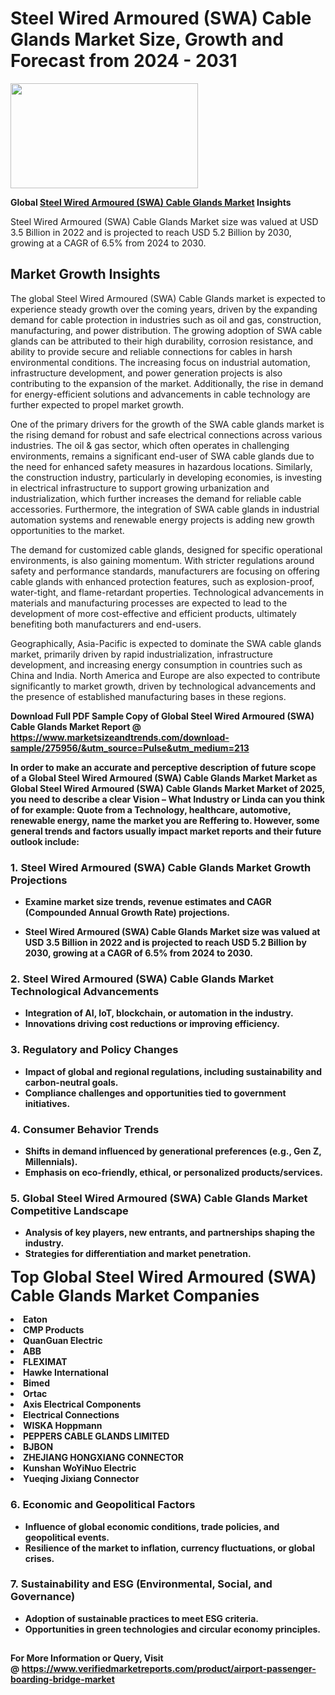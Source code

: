 <H1>Steel Wired Armoured (SWA) Cable Glands Market Size, Growth and Forecast from 2024 - 2031</H1><img class="aligncenter size-medium wp-image-584254" src="https://thirdeyenews.in/wp-content/uploads/2024/09/Global-Market-Research-300x168.jpeg" alt="" width="300" height="168" /><p><strong>Global&nbsp;<a href="https://www.marketsizeandtrends.com/download-sample/275956/&amp;utm_source=Pulse&amp;utm_medium=213">Steel Wired Armoured (SWA) Cable Glands Market</a> Insights</strong></p><p>Steel Wired Armoured (SWA) Cable Glands Market size was valued at USD 3.5 Billion in 2022 and is projected to reach USD 5.2 Billion by 2030, growing at a CAGR of 6.5% from 2024 to 2030.</p><p><h2>Market Growth Insights</h2> <p>The global Steel Wired Armoured (SWA) Cable Glands market is expected to experience steady growth over the coming years, driven by the expanding demand for cable protection in industries such as oil and gas, construction, manufacturing, and power distribution. The growing adoption of SWA cable glands can be attributed to their high durability, corrosion resistance, and ability to provide secure and reliable connections for cables in harsh environmental conditions. The increasing focus on industrial automation, infrastructure development, and power generation projects is also contributing to the expansion of the market. Additionally, the rise in demand for energy-efficient solutions and advancements in cable technology are further expected to propel market growth.</p> <p><strong></strong></p> <p>One of the primary drivers for the growth of the SWA cable glands market is the rising demand for robust and safe electrical connections across various industries. The oil & gas sector, which often operates in challenging environments, remains a significant end-user of SWA cable glands due to the need for enhanced safety measures in hazardous locations. Similarly, the construction industry, particularly in developing economies, is investing in electrical infrastructure to support growing urbanization and industrialization, which further increases the demand for reliable cable accessories. Furthermore, the integration of SWA cable glands in industrial automation systems and renewable energy projects is adding new growth opportunities to the market.</p> <p>The demand for customized cable glands, designed for specific operational environments, is also gaining momentum. With stricter regulations around safety and performance standards, manufacturers are focusing on offering cable glands with enhanced protection features, such as explosion-proof, water-tight, and flame-retardant properties. Technological advancements in materials and manufacturing processes are expected to lead to the development of more cost-effective and efficient products, ultimately benefiting both manufacturers and end-users.</p> <p>Geographically, Asia-Pacific is expected to dominate the SWA cable glands market, primarily driven by rapid industrialization, infrastructure development, and increasing energy consumption in countries such as China and India. North America and Europe are also expected to contribute significantly to market growth, driven by technological advancements and the presence of established manufacturing bases in these regions.</p> <p><strong></p><p><span class=""><strong>Download Full PDF Sample Copy of Global Steel Wired Armoured (SWA) Cable Glands Market Report</strong> @ <a href="https://www.marketsizeandtrends.com/download-sample/275956/&amp;utm_source=Pulse&amp;utm_medium=213" target="_blank">https://www.marketsizeandtrends.com/download-sample/275956/&amp;utm_source=Pulse&amp;utm_medium=213</a></span></p><p>In order to make an accurate and perceptive description of future scope of a Global&nbsp;Steel Wired Armoured (SWA) Cable Glands Market Market as Global&nbsp;Steel Wired Armoured (SWA) Cable Glands Market Market of 2025, you need to describe a clear Vision &ndash; What Industry or Linda can you think of for example: Quote from a Technology, healthcare, automotive, renewable energy, name the market you are Reffering to. However, some general trends and factors usually impact market reports and their future outlook include:</p><h3>1.&nbsp;<strong>Steel Wired Armoured (SWA) Cable Glands Market Growth Projections</strong></h3><ul><li>Examine market size trends, revenue estimates and CAGR (Compounded Annual Growth Rate) projections.</li><li><p>Steel Wired Armoured (SWA) Cable Glands Market size was valued at USD 3.5 Billion in 2022 and is projected to reach USD 5.2 Billion by 2030, growing at a CAGR of 6.5% from 2024 to 2030.</p></li></ul><h3>2.&nbsp;<strong>Steel Wired Armoured (SWA) Cable Glands Market Technological Advancements</strong></h3><ul><li>Integration of AI, IoT, blockchain, or automation in the industry.</li><li>Innovations driving cost reductions or improving efficiency.</li></ul><h3>3.&nbsp;<strong>Regulatory and Policy Changes</strong></h3><ul><li>Impact of global and regional regulations, including sustainability and carbon-neutral goals.</li><li>Compliance challenges and opportunities tied to government initiatives.</li></ul><h3>4.&nbsp;<strong>Consumer Behavior Trends</strong></h3><ul><li>Shifts in demand influenced by generational preferences (e.g., Gen Z, Millennials).</li><li>Emphasis on eco-friendly, ethical, or personalized products/services.</li></ul><h3>5.&nbsp;<strong>Global Steel Wired Armoured (SWA) Cable Glands Market Competitive Landscape</strong></h3><ul><li>Analysis of key players, new entrants, and partnerships shaping the industry.</li><li>Strategies for differentiation and market penetration.</li></ul><p data-pm-slice="1 1 []"><span style="color: inherit; font-family: inherit; font-size: 25px;">Top Global Steel Wired Armoured (SWA) Cable Glands Market Companies</span></p><div class="" data-test-id=""><p><li>Eaton</li><li> CMP Products</li><li> QuanGuan Electric</li><li> ABB</li><li> FLEXIMAT</li><li> Hawke International</li><li> Bimed</li><li> Ortac</li><li> Axis Electrical Components</li><li> Electrical Connections</li><li> WISKA Hoppmann</li><li> PEPPERS CABLE GLANDS LIMITED</li><li> BJBON</li><li> ZHEJIANG HONGXIANG CONNECTOR</li><li> Kunshan WoYiNuo Electric</li><li> Yueqing Jixiang Connector</li></p></div><h3>6.&nbsp;<strong>Economic and Geopolitical Factors</strong></h3><ul><li>Influence of global economic conditions, trade policies, and geopolitical events.</li><li>Resilience of the market to inflation, currency fluctuations, or global crises.</li></ul><h3>7.&nbsp;<strong>Sustainability and ESG (Environmental, Social, and Governance)</strong></h3><ul><li>Adoption of sustainable practices to meet ESG criteria.</li><li>Opportunities in green technologies and circular economy principles.</li></ul><h2><strong style="font-size: 14px;">For More Information or Query, Visit @&nbsp;</strong><a style="background-color: #ffffff; font-size: 14px;" href="https://www.marketsizeandtrends.com/report/steel-wired-armoured-swa-cable-glands-market/" target="_blank">https://www.verifiedmarketreports.com/product/airport-passenger-boarding-bridge-market</a></h2>
